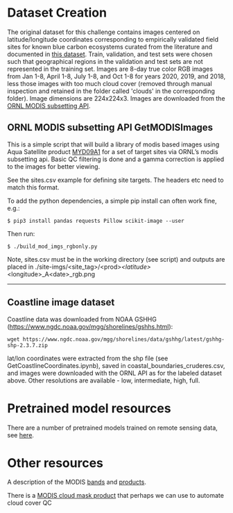 # Dataset Creation

The original dataset for this challenge contains images centered on latitude/longitude coordinates corresponding to empirically validated field sites for known blue carbon ecosystems curated from the literature and documented in [this dataset](https://nicholasinstitute.duke.edu/focal-areas/coastal-blue-carbon/blue-carbon-data-set). Train, validation, and test sets were chosen such that geographical regions in the validation and test sets are not represented in the training set. Images are 8-day true color RGB images from Jan 1-8, April 1-8, July 1-8, and Oct 1-8 for years 2020, 2019, and 2018, less those images with too much cloud cover (removed through manual inspection and retained in the folder called 'clouds' in the corresponding folder). Image dimensions are 224x224x3. Images are downloaded from the [ORNL MODIS subsetting API](https://modis.ornl.gov/data/modis_webservice.html).

## ORNL MODIS subsetting API GetMODISImages

This is a simple script that will build a library of modis
based images using Aqua Satellite product [MYD09A1](https://lpdaac.usgs.gov/products/myd09a1v006/) for a set of target sites via
ORNL’s modis subsetting api. Basic QC filtering is done and a gamma correction
is applied to the images for better viewing.

See the sites.csv example for defining site targets. The headers etc need to match this format.

To add the python dependencies, a simple pip install can often work fine, e.g.:

```
$ pip3 install pandas requests Pillow scikit-image --user
```


Then run:

```
$ ./build_mod_imgs_rgbonly.py
```

Note, sites.csv must be in the working directory (see script) and outputs are
placed in ./site-imgs/\<site_tag\>/\<prod\>_\<latitude\>_\<longitude\>_A\<date\>_rgb.png

------

## Coastline image dataset

Coastline data was downloaded from NOAA GSHHG (https://www.ngdc.noaa.gov/mgg/shorelines/gshhs.html):

```
wget https://www.ngdc.noaa.gov/mgg/shorelines/data/gshhg/latest/gshhg-shp-2.3.7.zip
```

lat/lon coordinates were extracted from the shp file (see GetCoastlineCoordinates.ipynb), saved in coastal_boundaries_cruderes.csv, and images were downloaded with the ORNL API as for the labeled dataset above. Other resolutions are available - low, intermediate, high, full.


# Pretrained model resources

There are a number of pretrained models trained on remote sensing data, see [here](https://tfhub.dev/google/collections/remote_sensing/1).

# Other resources

A description of the MODIS [bands](https://modis.gsfc.nasa.gov/about/specifications.php) and [products](https://lpdaac.usgs.gov/product_search/?collections=Combined+MODIS&collections=Aqua+MODIS&view=list ).

There is a [MODIS cloud mask product](https://modis.gsfc.nasa.gov/data/dataprod/mod35.php) that perhaps we can use to automate cloud cover QC
